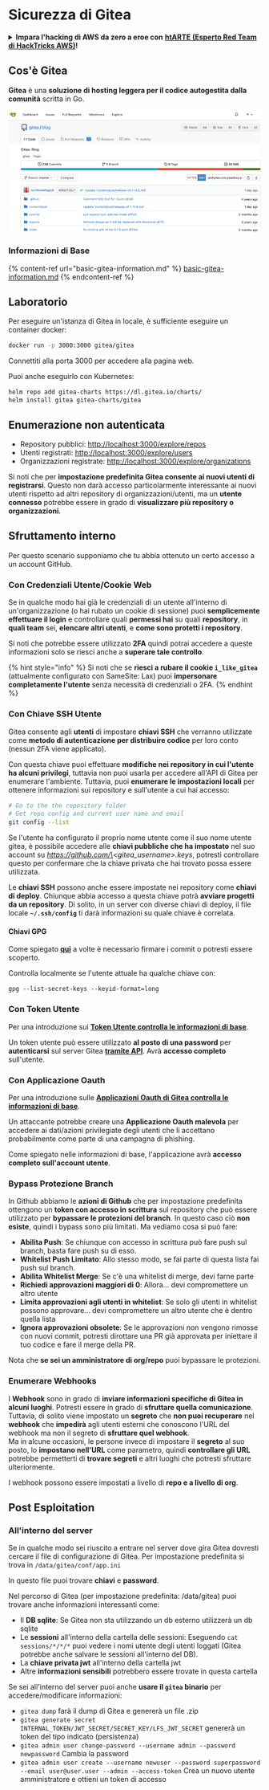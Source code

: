 # Sicurezza di Gitea

<details>

<summary><strong>Impara l'hacking di AWS da zero a eroe con</strong> <a href="https://training.hacktricks.xyz/courses/arte"><strong>htARTE (Esperto Red Team di HackTricks AWS)</strong></a><strong>!</strong></summary>

Altri modi per supportare HackTricks:

* Se desideri vedere la tua **azienda pubblicizzata in HackTricks** o **scaricare HackTricks in PDF** Controlla i [**PIANI DI ABBONAMENTO**](https://github.com/sponsors/carlospolop)!
* Ottieni il [**merchandising ufficiale di PEASS & HackTricks**](https://peass.creator-spring.com)
* Scopri [**La Famiglia PEASS**](https://opensea.io/collection/the-peass-family), la nostra collezione di [**NFT esclusivi**](https://opensea.io/collection/the-peass-family)
* **Unisciti al** 💬 [**gruppo Discord**](https://discord.gg/hRep4RUj7f) o al [**gruppo telegram**](https://t.me/peass) o **seguici** su **Twitter** 🐦 [**@hacktricks\_live**](https://twitter.com/hacktricks\_live)**.**
* **Condividi i tuoi trucchi di hacking inviando PR ai** [**HackTricks**](https://github.com/carlospolop/hacktricks) e [**HackTricks Cloud**](https://github.com/carlospolop/hacktricks-cloud) repos di github.

</details>

## Cos'è Gitea

**Gitea** è una **soluzione di hosting leggera per il codice autogestita dalla comunità** scritta in Go.

![](<../../.gitbook/assets/image (160).png>)

### Informazioni di Base

{% content-ref url="basic-gitea-information.md" %}
[basic-gitea-information.md](basic-gitea-information.md)
{% endcontent-ref %}

## Laboratorio

Per eseguire un'istanza di Gitea in locale, è sufficiente eseguire un container docker:
```bash
docker run -p 3000:3000 gitea/gitea
```
Connettiti alla porta 3000 per accedere alla pagina web.

Puoi anche eseguirlo con Kubernetes:
```
helm repo add gitea-charts https://dl.gitea.io/charts/
helm install gitea gitea-charts/gitea
```
## Enumerazione non autenticata

* Repository pubblici: [http://localhost:3000/explore/repos](http://localhost:3000/explore/repos)
* Utenti registrati: [http://localhost:3000/explore/users](http://localhost:3000/explore/users)
* Organizzazioni registrate: [http://localhost:3000/explore/organizations](http://localhost:3000/explore/organizations)

Si noti che per **impostazione predefinita Gitea consente ai nuovi utenti di registrarsi**. Questo non darà accesso particolarmente interessante ai nuovi utenti rispetto ad altri repository di organizzazioni/utenti, ma un **utente connesso** potrebbe essere in grado di **visualizzare più repository o organizzazioni**.

## Sfruttamento interno

Per questo scenario supponiamo che tu abbia ottenuto un certo accesso a un account GitHub.

### Con Credenziali Utente/Cookie Web

Se in qualche modo hai già le credenziali di un utente all'interno di un'organizzazione (o hai rubato un cookie di sessione) puoi **semplicemente effettuare il login** e controllare quali **permessi hai** su quali **repository**, in **quali team** sei, **elencare altri utenti**, e **come sono protetti i repository**.

Si noti che potrebbe essere utilizzato **2FA** quindi potrai accedere a queste informazioni solo se riesci anche a **superare tale controllo**.

{% hint style="info" %}
Si noti che se **riesci a rubare il cookie `i_like_gitea`** (attualmente configurato con SameSite: Lax) puoi **impersonare completamente l'utente** senza necessità di credenziali o 2FA.
{% endhint %}

### Con Chiave SSH Utente

Gitea consente agli **utenti** di impostare **chiavi SSH** che verranno utilizzate come **metodo di autenticazione per distribuire codice** per loro conto (nessun 2FA viene applicato).

Con questa chiave puoi effettuare **modifiche nei repository in cui l'utente ha alcuni privilegi**, tuttavia non puoi usarla per accedere all'API di Gitea per enumerare l'ambiente. Tuttavia, puoi **enumerare le impostazioni locali** per ottenere informazioni sui repository e sull'utente a cui hai accesso:
```bash
# Go to the the repository folder
# Get repo config and current user name and email
git config --list
```
Se l'utente ha configurato il proprio nome utente come il suo nome utente gitea, è possibile accedere alle **chiavi pubbliche che ha impostato** nel suo account su _https://github.com/\<gitea\_username>.keys_, potresti controllare questo per confermare che la chiave privata che hai trovato possa essere utilizzata.

Le **chiavi SSH** possono anche essere impostate nei repository come **chiavi di deploy**. Chiunque abbia accesso a questa chiave potrà **avviare progetti da un repository**. Di solito, in un server con diverse chiavi di deploy, il file locale **`~/.ssh/config`** ti darà informazioni su quale chiave è correlata.

#### Chiavi GPG

Come spiegato [**qui**](https://github.com/carlospolop/hacktricks-cloud/blob/master/pentesting-ci-cd/gitea-security/broken-reference/README.md) a volte è necessario firmare i commit o potresti essere scoperto.

Controlla localmente se l'utente attuale ha qualche chiave con:
```shell
gpg --list-secret-keys --keyid-format=long
```
### Con Token Utente

Per una introduzione sui [**Token Utente controlla le informazioni di base**](basic-gitea-information.md#personal-access-tokens).

Un token utente può essere utilizzato **al posto di una password** per **autenticarsi** sul server Gitea [**tramite API**](https://try.gitea.io/api/swagger#/). Avrà **accesso completo** sull'utente.

### Con Applicazione Oauth

Per una introduzione sulle [**Applicazioni Oauth di Gitea controlla le informazioni di base**](./#with-oauth-application).

Un attaccante potrebbe creare una **Applicazione Oauth malevola** per accedere ai dati/azioni privilegiate degli utenti che li accettano probabilmente come parte di una campagna di phishing.

Come spiegato nelle informazioni di base, l'applicazione avrà **accesso completo sull'account utente**.

### Bypass Protezione Branch

In Github abbiamo le **azioni di Github** che per impostazione predefinita ottengono un **token con accesso in scrittura** sul repository che può essere utilizzato per **bypassare le protezioni del branch**. In questo caso ciò **non esiste**, quindi i bypass sono più limitati. Ma vediamo cosa si può fare:

* **Abilita Push**: Se chiunque con accesso in scrittura può fare push sul branch, basta fare push su di esso.
* **Whitelist Push Limitato**: Allo stesso modo, se fai parte di questa lista fai push sul branch.
* **Abilita Whitelist Merge**: Se c'è una whitelist di merge, devi farne parte
* **Richiedi approvazioni maggiori di 0**: Allora... devi compromettere un altro utente
* **Limita approvazioni agli utenti in whitelist**: Se solo gli utenti in whitelist possono approvare... devi compromettere un altro utente che è dentro quella lista
* **Ignora approvazioni obsolete**: Se le approvazioni non vengono rimosse con nuovi commit, potresti dirottare una PR già approvata per iniettare il tuo codice e fare il merge della PR.

Nota che **se sei un amministratore di org/repo** puoi bypassare le protezioni.

### Enumerare Webhooks

I **Webhook** sono in grado di **inviare informazioni specifiche di Gitea in alcuni luoghi**. Potresti essere in grado di **sfruttare quella comunicazione**.\
Tuttavia, di solito viene impostato un **segreto** che **non puoi recuperare** nel **webhook** che **impedirà** agli utenti esterni che conoscono l'URL del webhook ma non il segreto di **sfruttare quel webhook**.\
Ma in alcune occasioni, le persone invece di impostare il **segreto** al suo posto, lo **impostano nell'URL** come parametro, quindi **controllare gli URL** potrebbe permetterti di **trovare segreti** e altri luoghi che potresti sfruttare ulteriormente.

I webhook possono essere impostati a livello di **repo e a livello di org**.

## Post Esploitation

### All'interno del server

Se in qualche modo sei riuscito a entrare nel server dove gira Gitea dovresti cercare il file di configurazione di Gitea. Per impostazione predefinita si trova in `/data/gitea/conf/app.ini`

In questo file puoi trovare **chiavi** e **password**.

Nel percorso di Gitea (per impostazione predefinita: /data/gitea) puoi trovare anche informazioni interessanti come:

* Il **DB sqlite**: Se Gitea non sta utilizzando un db esterno utilizzerà un db sqlite
* Le **sessioni** all'interno della cartella delle sessioni: Eseguendo `cat sessions/*/*/*` puoi vedere i nomi utente degli utenti loggati (Gitea potrebbe anche salvare le sessioni all'interno del DB).
* La **chiave privata jwt** all'interno della cartella jwt
* Altre **informazioni sensibili** potrebbero essere trovate in questa cartella

Se sei all'interno del server puoi anche **usare il `gitea` binario** per accedere/modificare informazioni:

* `gitea dump` farà il dump di Gitea e genererà un file .zip
* `gitea generate secret INTERNAL_TOKEN/JWT_SECRET/SECRET_KEY/LFS_JWT_SECRET` genererà un token del tipo indicato (persistenza)
* `gitea admin user change-password --username admin --password newpassword` Cambia la password
* `gitea admin user create --username newuser --password superpassword --email user@user.user --admin --access-token` Crea un nuovo utente amministratore e ottieni un token di accesso
